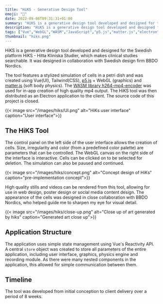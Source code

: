 ```yaml
---
title: "HiKS - Generative Design Tool"
emoji: "🎴"
date: 2022-09-06T09:31:31+01:00
summary: "HiKS is a generative design tool developed and designed for the Swedish platform HiKS - Hitta Kliniska Studier. It was designed in collaboration with Swedish design firm BBDO Nordics."
description: "HiKS is a generative design tool developed and designed for the Swedish platform HiKS - Hitta Kliniska Studier. It was designed in collaboration with Swedish design firm BBDO Nordics."
tags: ["Vue","WebGL","WASM","JavaScript","p5.js","matter.js","electron"]
thumbnail: "hiks.png"
---
```

HiKS is a generative design tool developed and designed for the Swedish platform
HiKS - Hitta Kliniska Studier, which makes clinical studies searchable. It was
designed in collaboration with Swedish design firm BBDO Nordics. 

The tool
features a stylized simulation of cells in a petri dish and was created using
Vue(UI), Tailwind(CSS), [p5.js](https://p5s.org) + WebGL (graphics) and
[matter.js](https://brm.io/matter-js) (soft body physics). The [WASM library
h264-mp4-encoder](https://github.com/TrevorSundberg/h264-mp4-encoder) was used
for in-app creation of high quality mp4 output. The HiKS tool was then
distributed as an Electron application to the client. The source code of this
project is closed. 

{{< image 
src="/images/hiks/UI.png"
alt="HiKs user interface"
caption="User interface">}}

## The HiKS Tool 

The control panel on the left side of the user interface allows the creation of
cells. Size, irregularity and color (from a predefined color palette) are
parameters that can be controlled. The WebGL canvas on the right side of the
interface is interactive. Cells can be clicked on to be selected for deletion.
The simulation can also be paused and continued.

{{< image 
src="/images/hiks/concept.png"
alt="Concept design of HiKs"
caption="pre-implementation concept">}}

High quality stills and videos can be rendered from this tool, allowing for use
in web design, poster design or social media content design. The appearance of
the cells was designed in close collaboration with BBDO Nordics, who helped
guide me to sharpen my eye for visual detail.

{{< image 
src="/images/hiks/close-up.png"
alt="Close up of art generated by hiks"
caption="Generated art close up">}}


## Application Structure
The application uses simple state management using Vue's Reactivity API. A
central `store` object was created to store all parameters of the entire
application, including user interface, graphics, physics engine and recording
module. As there were many nested components in the application, this allowed
for simple communication between them.

## Timeline
The tool was developed from initial conception to client delivery over a period
of 8 weeks.
